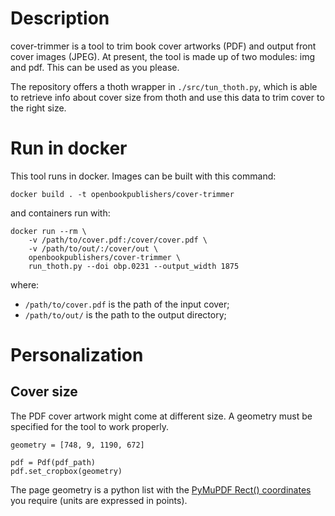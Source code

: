 # Description

cover-trimmer is a tool to trim book cover artworks (PDF) and output front cover images (JPEG). At present, the tool is made up of two modules: img and pdf. This can be used as you please.

The repository offers a thoth wrapper in `./src/tun_thoth.py`, which is able to retrieve info about cover size from thoth and use this data to trim cover to the right size.

# Run in docker
This tool runs in docker. Images can be built with this command:

```
docker build . -t openbookpublishers/cover-trimmer
```
and containers run with:

```
docker run --rm \
    -v /path/to/cover.pdf:/cover/cover.pdf \
    -v /path/to/out/:/cover/out \
    openbookpublishers/cover-trimmer \
    run_thoth.py --doi obp.0231 --output_width 1875
```
where:

 - `/path/to/cover.pdf` is the path of the input cover;
 - `/path/to/out/` is the path to the output directory;

# Personalization
## Cover size
The PDF cover artwork might come at different size. A geometry must be specified for the tool to work properly.

```
geometry = [748, 9, 1190, 672]

pdf = Pdf(pdf_path)
pdf.set_cropbox(geometry)
```
The page geometry is a python list with the [PyMuPDF Rect() coordinates](https://pymupdf.readthedocs.io/en/latest/rect.html) you require (units are expressed in points).
